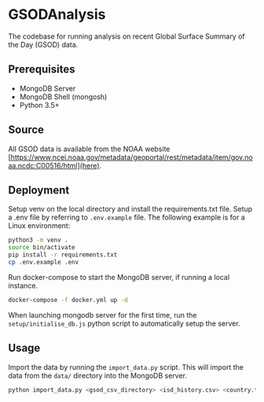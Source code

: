 # GSODAnalysis

The codebase for running analysis on recent Global Surface Summary of the Day (GSOD) data.

## Prerequisites

- MongoDB Server
- MongoDB Shell (mongosh)
- Python 3.5+

## Source

All GSOD data is available from the NOAA website [https://www.ncei.noaa.gov/metadata/geoportal/rest/metadata/item/gov.noaa.ncdc:C00516/html](here).

## Deployment

Setup venv on the local directory and install the requirements.txt file. Setup a .env file by referring to `.env.example` file. The following example is for a Linux environment:

```bash
python3 -m venv .
source bin/activate
pip install -r requirements.txt
cp .env.example .env
```

Run docker-compose to start the MongoDB server, if running a local instance.

```bash
docker-compose -f docker.yml up -d
```

When launching mongodb server for the first time, run the `setup/initialise_db.js` python script to automatically setup the server.

## Usage

Import the data by running the `import_data.py` script. This will import the data from the `data/` directory into the MongoDB server.

```bash
python import_data.py <gsod_csv_directory> <isd_history.csv> <country.txt>
```

